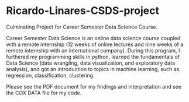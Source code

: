 # Ricardo-Linares-CSDS-project

Culminating Project for Career Semester Data Science Course. 

Career Semester Data Science is an online data science course coupled with a remote internship (12 weeks of
online lectures and nine weeks of a remote internship with an international company). During this program, I furthered my programming skills in python, learned the fundamentals of Data Science (data wrangling, data visualization, and exploratory data analysis), and got an introduction to topics in machine learning, such as regression, classification, clustering.

Please see the PDF document for my findings and interpretation and see the COX DATA file for my code. 
